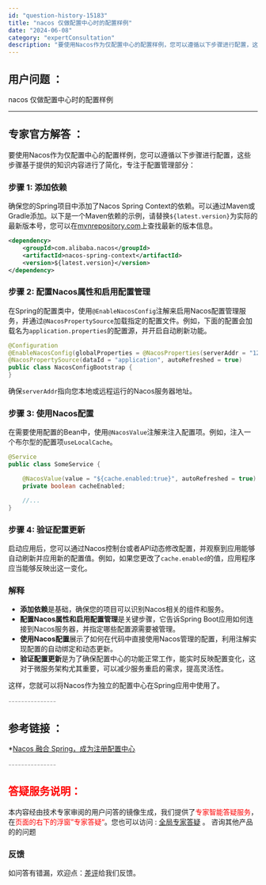 ```yaml
---
id: "question-history-15183"
title: "nacos 仅做配置中心时的配置样例"
date: "2024-06-08"
category: "expertConsultation"
description: "要使用Nacos作为仅配置中心的配置样例，您可以遵循以下步骤进行配置，这些步骤基于提供的知识内容进行了简化，专注于配置管理部分：### 步骤 1: 添加依赖确保您的Spring项目中添加了Nacos Spring Context的依赖。可以通过Maven或Gradle添加。以下是一个Maven依赖的"
---
```


## 用户问题 ： 
 nacos 仅做配置中心时的配置样例  

---------------
## 专家官方解答 ：

要使用Nacos作为仅配置中心的配置样例，您可以遵循以下步骤进行配置，这些步骤基于提供的知识内容进行了简化，专注于配置管理部分：

### 步骤 1: 添加依赖

确保您的Spring项目中添加了Nacos Spring Context的依赖。可以通过Maven或Gradle添加。以下是一个Maven依赖的示例，请替换`${latest.version}`为实际的最新版本号，您可以在[mvnrepository.com](https://mvnrepository.com/artifact/com.alibaba.nacos/nacos-spring-context)上查找最新的版本信息。

```xml
<dependency>
    <groupId>com.alibaba.nacos</groupId>
    <artifactId>nacos-spring-context</artifactId>
    <version>${latest.version}</version>
</dependency>
```

### 步骤 2: 配置Nacos属性和启用配置管理

在Spring的配置类中，使用`@EnableNacosConfig`注解来启用Nacos配置管理服务，并通过`@NacosPropertySource`加载指定的配置文件。例如，下面的配置会加载名为`application.properties`的配置源，并开启自动刷新功能。

```java
@Configuration
@EnableNacosConfig(globalProperties = @NacosProperties(serverAddr = "127.0.0.1:8848"))
@NacosPropertySource(dataId = "application", autoRefreshed = true)
public class NacosConfigBootstrap {
}
```

确保`serverAddr`指向您本地或远程运行的Nacos服务器地址。

### 步骤 3: 使用Nacos配置

在需要使用配置的Bean中，使用`@NacosValue`注解来注入配置项。例如，注入一个布尔型的配置项`useLocalCache`。

```java
@Service
public class SomeService {

    @NacosValue(value = "${cache.enabled:true}", autoRefreshed = true)
    private boolean cacheEnabled;

    //...
}
```

### 步骤 4: 验证配置更新

启动应用后，您可以通过Nacos控制台或者API动态修改配置，并观察到应用能够自动刷新并应用新的配置值。例如，如果您更改了`cache.enabled`的值，应用程序应当能够反映出这一变化。

### 解释

- **添加依赖**是基础，确保您的项目可以识别Nacos相关的组件和服务。
- **配置Nacos属性和启用配置管理**是关键步骤，它告诉Spring Boot应用如何连接到Nacos服务器，并指定哪些配置源需要被管理。
- **使用Nacos配置**展示了如何在代码中直接使用Nacos管理的配置，利用注解实现配置的自动绑定和动态更新。
- **验证配置更新**是为了确保配置中心的功能正常工作，能实时反映配置变化，这对于微服务架构尤其重要，可以减少服务重启的需求，提高灵活性。

这样，您就可以将Nacos作为独立的配置中心在Spring应用中使用了。


<font color="#949494">---------------</font> 


## 参考链接 ：

*[Nacos 融合 Spring，成为注册配置中心](https://nacos.io/docs/latest/ecology/use-nacos-with-spring)


 <font color="#949494">---------------</font> 
 


## <font color="#FF0000">答疑服务说明：</font> 

本内容经由技术专家审阅的用户问答的镜像生成，我们提供了<font color="#FF0000">专家智能答疑服务</font>，在<font color="#FF0000">页面的右下的浮窗”专家答疑“</font>。您也可以访问 : [全局专家答疑](https://answer.opensource.alibaba.com/docs/intro) 。 咨询其他产品的的问题

### 反馈
如问答有错漏，欢迎点：[差评](https://ai.nacos.io/user/feedbackByEnhancerGradePOJOID?enhancerGradePOJOId=15203)给我们反馈。
